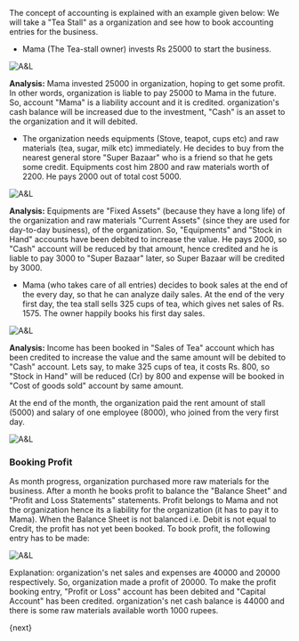 The concept of accounting is explained with an example given below: We will
take a "Tea Stall" as a organization and see how to book accounting entries for the
business.

  * Mama (The Tea-stall owner) invests Rs 25000 to start the business.

![A&L]({{docs_base_url}}/assets/old_images/erpnext/assets-1.png)

__Analysis:__ Mama invested 25000 in organization, hoping to get some profit. In other
words, organization is liable to pay 25000 to Mama in the future. So, account
"Mama" is a liability account and it is credited. organization's cash balance will
be increased due to the investment, "Cash" is an asset to the organization and it
will debited.

  * The organization needs equipments (Stove, teapot, cups etc) and raw materials (tea, sugar, milk etc) immediately. He decides to buy from the nearest general store "Super Bazaar" who is a friend so that he gets some credit. Equipments cost him 2800 and raw materials worth of 2200. He pays 2000 out of total cost 5000.

![A&L]({{docs_base_url}}/assets/old_images/erpnext/assets-2.png)

__Analysis:__ Equipments are "Fixed Assets" (because they have a long life) of the
organization and raw materials "Current Assets" (since they are used for day-to-day
business), of the organization. So, "Equipments" and "Stock in Hand" accounts have
been debited to increase the value. He pays 2000, so "Cash" account will be
reduced by that amount, hence credited and he is liable to pay 3000 to "Super
Bazaar" later, so Super Bazaar will be credited by 3000.

  * Mama (who takes care of all entries) decides to book sales at the end of the every day, so that he can analyze daily sales. At the end of the very first day, the tea stall sells 325 cups of tea, which gives net sales of Rs. 1575. The owner happily books his first day sales.

![A&L]({{docs_base_url}}/assets/old_images/erpnext/assets-3.png)

__Analysis:__ Income has been booked in "Sales of Tea" account which has been
credited to increase the value and the same amount will be debited to "Cash"
account. Lets say, to make 325 cups of tea, it costs Rs. 800, so "Stock in
Hand" will be reduced (Cr) by 800 and expense will be booked in "Cost of goods
sold" account by same amount.

At the end of the month, the organization paid the rent amount of stall (5000) and
salary of one employee (8000), who joined from the very first day.

![A&L]({{docs_base_url}}/assets/old_images/erpnext/assets-4.png)

### Booking Profit

As month progress, organization purchased more raw materials for the business.
After a month he books profit to balance the "Balance Sheet" and "Profit and
Loss Statements" statements. Profit belongs to Mama and not the organization hence
its a liability for the organization (it has to pay it to Mama). When the Balance
Sheet is not balanced i.e. Debit is not equal to Credit, the profit has not
yet been booked. To book profit, the following entry has to be made:

![A&L]({{docs_base_url}}/assets/old_images/erpnext/assets-5.png)

Explanation: organization's net sales and expenses are 40000 and 20000
respectively. So, organization made a profit of 20000. To make the profit booking
entry, "Profit or Loss" account has been debited and "Capital Account" has
been credited. organization's net cash balance is 44000 and there is some raw
materials available worth 1000 rupees.

{next}
